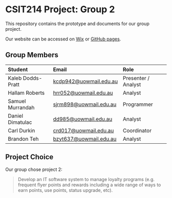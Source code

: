 # CSIT214 Project: Group 2
This repository contains the prototype and documents for our group project.

Our website can be accessed on [Wix](https://brandontehzy.wixsite.com/website) or [GitHub pages](https://superawesomegroup5000.github.io/GroupProject/).

## Group Members
|Student|Email|Role|
|:---|:--|:---|
|Kaleb Dodds-Pratt|kcdp942@uowmail.edu.au|Presenter / Analyst|
|Hallam Roberts|hrr052@uowmail.edu.au|Analyst|
|Samuel Murrandah|sjrm898@uowmail.edu.au|Programmer|
|Daniel Dimatulac|dd985@uowmail.edu.au|Analyst|
|Carl Durkin|crd017@uowmail.edu.au|Coordinator|
|Brandon Teh|bzyt637@uowmail.edu.au|Analyst|

## Project Choice
Our group chose project 2:
> Develop an IT software system to manage loyalty programs (e.g. frequent flyer points and rewards including a wide range of ways to earn points, use points, status upgrade, etc).
